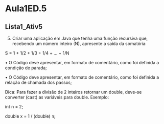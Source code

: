 # Aula1ED.5
## Lista1_Ativ5
5. Criar uma aplicação em Java que tenha uma função recursiva que, recebendo um número inteiro (N), apresente a saída da somatória
   
S = 1 + 1/2 + 1/3 + 1/4 + … + 1/N

• O Código deve apresentar, em formato de comentário, como foi definida a condição
de parada;

• O Código deve apresentar, em formato de comentário, como foi definida a relação de
chamada dos passos;

Dica: Para fazer a divisão de 2 inteiros retornar um double, deve-se converter (cast) as variáveis para double.
Exemplo:

int n = 2;

double x = 1 / (double) n;
